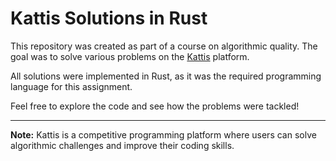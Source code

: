 # Kattis Solutions in Rust  

This repository was created as part of a course on algorithmic quality. The goal was to solve various problems on the [Kattis](https://open.kattis.com/) platform.  

All solutions were implemented in Rust, as it was the required programming language for this assignment.  

Feel free to explore the code and see how the problems were tackled!  

---  

**Note:** Kattis is a competitive programming platform where users can solve algorithmic challenges and improve their coding skills.  
